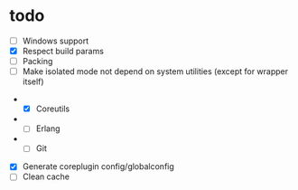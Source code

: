# todo

- [ ] Windows support
- [x] Respect build params
- [ ] Packing
- [ ] Make isolated mode not depend on system utilities (except for wrapper itself)
- - [x] Coreutils
- - [ ] Erlang
- - [ ] Git
- [x] Generate coreplugin config/globalconfig
- [ ] Clean cache
